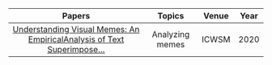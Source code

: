 | Papers|Topics|Venue|Year|
|:-:|:-:|:-:|:-:|
|[Understanding Visual Memes: An EmpiricalAnalysis of Text Superimpose…](https://ojs.aaai.org/index.php/ICWSM/article/view/7287/7141)|Analyzing memes|ICWSM|2020|
